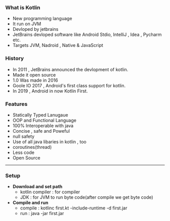 ### **What is Kotlin**
- New programming language 
- It run on JVM
- Devloped by jetbrains
- JetBrains devloped software like Android Stdio, IntelliJ , Idea , Pycharm etc.
- Targets JVM, Nadroid , Native & JavaScript

### **History**
- In 2011 , JetBrains announced the devlopment of kotlin.
- Made it open source 
- 1.0 Was made in 2016
- Goole IO 2017 , Android's first class support for kotlin.
- In 2019  , Android in now Kotlin First.

### **Features**
- Statically Typed Lanugaue
- OOP and Functional Language
- 100% Interoperable with java
- Concise , safe and Poweful
- null safety
- Use of all java libaries in kotlin , too
- coroutines(thread)
- Less code
- Open Source

---
### **Setup**
- **Download and set path**
	- kotlin compiler : for compiler
	- JDK : for JVM to run byte code(after compile we get byte code)
- **Compile and run**
	- compile : kotlinc first.kt -include-runtime -d first.jar
	- run : java -jar first.jar